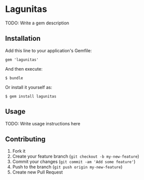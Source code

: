 # Lagunitas

TODO: Write a gem description

## Installation

Add this line to your application's Gemfile:

    gem 'lagunitas'

And then execute:

    $ bundle

Or install it yourself as:

    $ gem install lagunitas

## Usage

TODO: Write usage instructions here

## Contributing

1. Fork it
2. Create your feature branch (`git checkout -b my-new-feature`)
3. Commit your changes (`git commit -am 'Add some feature'`)
4. Push to the branch (`git push origin my-new-feature`)
5. Create new Pull Request
